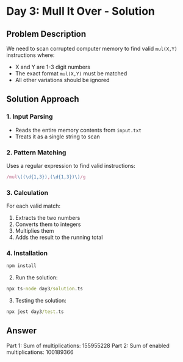 # Day 3: Mull It Over - Solution

## Problem Description
We need to scan corrupted computer memory to find valid `mul(X,Y)` instructions where:
- X and Y are 1-3 digit numbers
- The exact format `mul(X,Y)` must be matched
- All other variations should be ignored

## Solution Approach

### 1. Input Parsing
- Reads the entire memory contents from `input.txt`
- Treats it as a single string to scan

### 2. Pattern Matching
Uses a regular expression to find valid instructions:
```typescript
/mul\((\d{1,3}),(\d{1,3})\)/g
```

### 3. Calculation
For each valid match:
  1. Extracts the two numbers
  2. Converts them to integers
  3. Multiplies them
  4. Adds the result to the running total


### 4. Installation
```cmd
npm install
```

2. Run the solution:
```cmd
npx ts-node day3/solution.ts
```

3. Testing the solution:
```cmd
npx jest day3/test.ts
```

## Answer
Part 1: Sum of multiplications: 155955228
Part 2: Sum of enabled multiplications: 100189366
